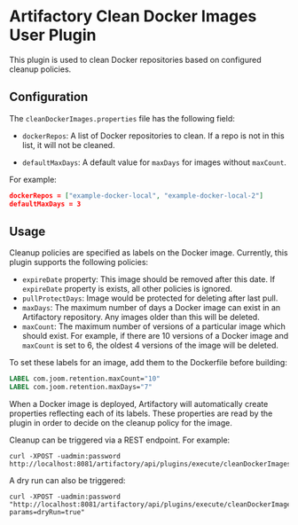 Artifactory Clean Docker Images User Plugin
===========================================

This plugin is used to clean Docker repositories based on configured cleanup
policies.

Configuration
-------------

The `cleanDockerImages.properties` file has the following field:

- `dockerRepos`: A list of Docker repositories to clean. If a repo is not in
  this list, it will not be cleaned.

- `defaultMaxDays`: A default value for `maxDays` for images without `maxCount`.

For example:

``` json
dockerRepos = ["example-docker-local", "example-docker-local-2"]
defaultMaxDays = 3
```

Usage
-----

Cleanup policies are specified as labels on the Docker image. Currently, this
plugin supports the following policies:

- `expireDate` property: This image should be removed after this date.
  If `expireDate` property is exists, all other policies is ignored.
- `pullProtectDays`: Image would be protected for deleting after last
  pull.
- `maxDays`: The maximum number of days a Docker image can exist in an
  Artifactory repository. Any images older than this will be deleted.
- `maxCount`: The maximum number of versions of a particular image which should
  exist. For example, if there are 10 versions of a Docker image and `maxCount`
  is set to 6, the oldest 4 versions of the image will be deleted.


To set these labels for an image, add them to the Dockerfile before building:

``` dockerfile
LABEL com.joom.retention.maxCount="10"
LABEL com.joom.retention.maxDays="7"
```

When a Docker image is deployed, Artifactory will automatically create
properties reflecting each of its labels. These properties are read by the
plugin in order to decide on the cleanup policy for the image.

Cleanup can be triggered via a REST endpoint. For example:

``` shell
curl -XPOST -uadmin:password http://localhost:8081/artifactory/api/plugins/execute/cleanDockerImages
```

A dry run can also be triggered:

``` shell
curl -XPOST -uadmin:password "http://localhost:8081/artifactory/api/plugins/execute/cleanDockerImages?params=dryRun=true"
```
